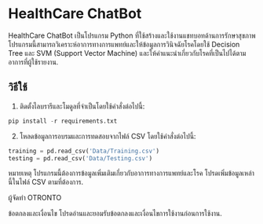 # HealthCare ChatBot

HealthCare ChatBot เป็นโปรแกรม Python ที่ใช้สร้างและใช้งานแชทบอทด้านการรักษาสุขภาพ โปรแกรมนี้สามารถวิเคราะห์อาการทางการแพทย์และให้ข้อมูลการวินิจฉัยโรคโดยใช้ Decision Tree และ SVM (Support Vector Machine) และให้คำแนะนำเกี่ยวกับโรคที่เป็นไปได้ตามอาการที่ผู้ใช้รายงาน.

## วิธีใช้

1. ติดตั้งไลบรารีและโมดูลที่จำเป็นโดยใช้คำสั่งต่อไปนี้:
```python
pip install -r requirements.txt
```
2. โหลดข้อมูลการอบรมและการทดสอบจากไฟล์ CSV โดยใช้คำสั่งต่อไปนี้:

```python
training = pd.read_csv('Data/Training.csv')
testing = pd.read_csv('Data/Testing.csv')
```

หมายเหตุ
โปรแกรมนี้ต้องการข้อมูลเพิ่มเติมเกี่ยวกับอาการทางการแพทย์และโรค โปรดเพิ่มข้อมูลเหล่านี้ในไฟล์ CSV ตามที่ต้องการ.

ผู้จัดทำ
OTRONTO

ข้อตกลงและเงื่อนไข
โปรดอ่านและยอมรับข้อตกลงและเงื่อนไขการใช้งานก่อนการใช้งาน.
